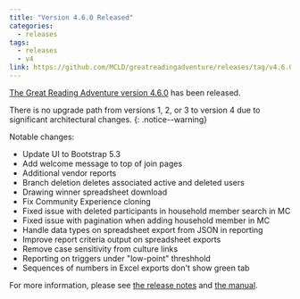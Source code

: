 ```yaml
---
title: "Version 4.6.0 Released"
categories:
  - releases
tags:
  - releases
  - v4
link: https://github.com/MCLD/greatreadingadventure/releases/tag/v4.6.0
---
```


[The Great Reading Adventure version 4.6.0](https://github.com/MCLD/greatreadingadventure/releases/tag/v4.6.0) has been released.

There is no upgrade path from versions 1, 2, or 3 to version 4 due to significant architectural changes.
{: .notice--warning}

Notable changes:

- Update UI to Bootstrap 5.3
- Add welcome message to top of join pages
- Additional vendor reports
- Branch deletion deletes associated active and deleted users
- Drawing winner spreadsheet download
- Fix Community Experience cloning
- Fixed issue with deleted participants in household member search in MC
- Fixed issue with pagination when adding household member in MC
- Handle data types on spreadsheet export from JSON in reporting
- Improve report criteria output on spreadsheet exports
- Remove case sensitivity from culture links
- Reporting on triggers under "low-point" threshhold
- Sequences of numbers in Excel exports don't show green tab

For more information, please see [the release notes](https://github.com/MCLD/greatreadingadventure/releases/tag/v4.6.0) and [the manual](http://manual.greatreadingadventure.com/en/v4.6.0/).
